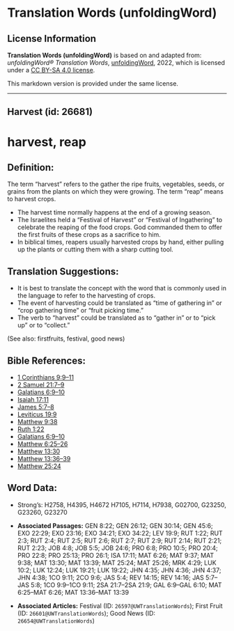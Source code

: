 # Translation Words (unfoldingWord)

## License Information

**Translation Words (unfoldingWord)** is based on and adapted from: _unfoldingWord® Translation Words_, [unfoldingWord](https://unfoldingword.org/utw), 2022, which is licensed under a [CC BY-SA 4.0 license](https://creativecommons.org/licenses/by-sa/4.0/legalcode.en).

This markdown version is provided under the same license.



--------------------------------

## Harvest (id: 26681)

harvest, reap
=============

Definition:
-----------

The term “harvest” refers to the gather the ripe fruits, vegetables, seeds, or grains from the plants on which they were growing. The term “reap” means to harvest crops.

* The harvest time normally happens at the end of a growing season.
* The Israelites held a “Festival of Harvest” or “Festival of Ingathering” to celebrate the reaping of the food crops. God commanded them to offer the first fruits of these crops as a sacrifice to him.
* In biblical times, reapers usually harvested crops by hand, either pulling up the plants or cutting them with a sharp cutting tool.

Translation Suggestions:
------------------------

* It is best to translate the concept with the word that is commonly used in the language to refer to the harvesting of crops.
* The event of harvesting could be translated as “time of gathering in” or “crop gathering time” or “fruit picking time.”
* The verb to “harvest” could be translated as to “gather in” or to “pick up” or to “collect.”

(See also: firstfruits, festival, good news)

Bible References:
-----------------

* [1 Corinthians 9:9–11](https://ref.ly/1Cor9:9-1Cor9:11)
* [2 Samuel 21:7–9](https://ref.ly/2Sam21:7-2Sam21:9)
* [Galatians 6:9–10](https://ref.ly/Gal6:9-Gal6:10)
* [Isaiah 17:11](https://ref.ly/Isa17:11)
* [James 5:7–8](https://ref.ly/Jas5:7-Jas5:8)
* [Leviticus 19:9](https://ref.ly/Lev19:9)
* [Matthew 9:38](https://ref.ly/Matt9:38)
* [Ruth 1:22](https://ref.ly/Ruth1:22)
* [Galatians 6:9–10](https://ref.ly/Gal6:9-Gal6:10)
* [Matthew 6:25–26](https://ref.ly/Matt6:25-Matt6:26)
* [Matthew 13:30](https://ref.ly/Matt13:30)
* [Matthew 13:36–39](https://ref.ly/Matt13:36-Matt13:39)
* [Matthew 25:24](https://ref.ly/Matt25:24)

Word Data:
----------

* Strong’s: H2758, H4395, H4672 H7105, H7114, H7938, G02700, G23250, G23260, G23270

* **Associated Passages:** GEN 8:22; GEN 26:12; GEN 30:14; GEN 45:6; EXO 22:29; EXO 23:16; EXO 34:21; EXO 34:22; LEV 19:9; RUT 1:22; RUT 2:3; RUT 2:4; RUT 2:5; RUT 2:6; RUT 2:7; RUT 2:9; RUT 2:14; RUT 2:21; RUT 2:23; JOB 4:8; JOB 5:5; JOB 24:6; PRO 6:8; PRO 10:5; PRO 20:4; PRO 22:8; PRO 25:13; PRO 26:1; ISA 17:11; MAT 6:26; MAT 9:37; MAT 9:38; MAT 13:30; MAT 13:39; MAT 25:24; MAT 25:26; MRK 4:29; LUK 10:2; LUK 12:24; LUK 19:21; LUK 19:22; JHN 4:35; JHN 4:36; JHN 4:37; JHN 4:38; 1CO 9:11; 2CO 9:6; JAS 5:4; REV 14:15; REV 14:16; JAS 5:7–JAS 5:8; 1CO 9:9–1CO 9:11; 2SA 21:7–2SA 21:9; GAL 6:9–GAL 6:10; MAT 6:25–MAT 6:26; MAT 13:36–MAT 13:39
* **Associated Articles:** Festival (ID: `26597@UWTranslationWords`); First Fruit (ID: `26601@UWTranslationWords`); Good News (ID: `26654@UWTranslationWords`)

